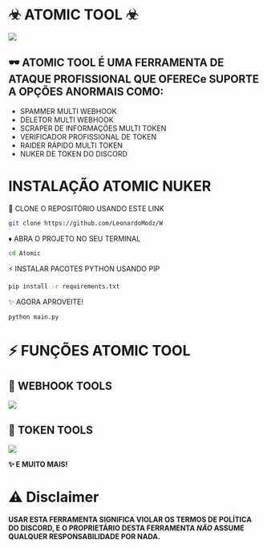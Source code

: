 # ☣︎ ATOMIC TOOL ☣︎
<img src="screenshots/start.png">


## 🕶 ATOMIC TOOL É UMA FERRAMENTA DE ATAQUE PROFISSIONAL QUE OFERECe SUPORTE A OPÇÕES ANORMAIS COMO:

- SPAMMER MULTI WEBHOOK
- DELETOR MULTI WEBHOOK
- SCRAPER DE INFORMAÇÕES MULTI TOKEN
- VERIFICADOR PROFISSIONAL DE TOKEN
- RAIDER RÁPIDO MULTI TOKEN
- NUKER DE TOKEN DO DISCORD
# INSTALAÇÃO ATOMIC NUKER

🔗 CLONE O REPOSITÓRIO USANDO ESTE LINK
```bash
git clone https://github.com/LeonardoModz/W
```

♦ ABRA O PROJETO NO SEU TERMINAL
```bash
cd Atomic
```

⚡ INSTALAR PACOTES PYTHON USANDO PIP
```bash
pip install -r requirements.txt
```

✨  AGORA APROVEITE!
```bash
python main.py
```

# ⚡ FUNÇÕES ATOMIC TOOL

## 🔗 WEBHOOK TOOLS
<img src="screenshots/webhooks.png">
<br>

## 💊 TOKEN TOOLS
<img src="screenshots/tokens.png">

<br>


**✨ E MUITO MAIS!**

# ⚠ Disclaimer
**USAR ESTA FERRAMENTA SIGNIFICA VIOLAR OS TERMOS DE POLÍTICA DO DISCORD, E O PROPRIETÁRIO DESTA FERRAMENTA _NÃO_ ASSUME QUALQUER RESPONSABILIDADE POR NADA.**

